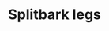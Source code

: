 ---
layout: item
title: Splitbark legs
item-id: 3389
datatable: true
id: 3389
name: "Splitbark legs"
members: true
lowalch: 16000
highalch: 24000
examine: "These should protect my legs."
monsters:
  - id: 6619
    name: "Chaos Fanatic"
    members: true
    combat_level: 202
    wiki_url: "https://oldschool.runescape.wiki/w/Chaos_Fanatic"
    drops:
      - quantity: "1"
        rarity: 0.0390625
        drop_requirements: null
---